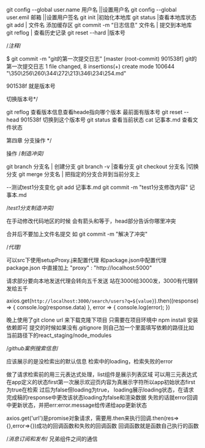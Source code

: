 git config --global user.name 用户名 ||设置用户名
git config --global user.emil 邮箱   ||设置用户签名
git init |初始化本地库
git status |查看本地库状态
git add | 文件名 添加缓存区
git commit -m “日志信息” 文件名 | 提交到本地库
git reflog | 查看历史记录
git reset --hard |版本号 


/*注释*/

$ git commit -m "git的第一次提交日志"
[master (root-commit) 901538f] git的第一次提交日志
 1 file changed, 8 insertions(+)
 create mode 100644 "\350\256\260\344\272\213\346\234\254.md"

901538f 就是版本号

切换版本号*/


git reflog 查看版本信息查看heade指向哪个版本 最前面有版本号
git reset --head 901538f 切换到这个版本号
git status 查看当前状态
cat 记事本.md 查看文件状态

第四章 分支操作 */

操作 /*制造冲突*/

git branch 分支名 | 创建分支
git branch -v |查看分支
git checkout 分支名 |切换分支
git merge 分支名 | 把指定的分支合并到当前分支上

--测试test1分支变化
git add 记事本.md git commit -m "test1分支修改内容" 记事本.md

/*test1分支制造冲突*/


在手动修改代码地区的时候
会有箭头和等于，head部分告诉你哪里冲突

合并后不要加上文件名提交
如
git commit -m "解决了冲突"


/*代理*/

可以src下使用setupProxy.j来配置代理
和package.json中配置代理 
package.json 中直接加上
"proxy" : "http://localhost:5000"

请求部分要向本地发送代理会转向五千发送
站在3000给3000发，3000有代理转发给五千


 axios.get(`http://localhost:3000/search/users?q=${value}`).then((response) => {
                console.log(response.data)
         }, 
         error => { console.log(error); })



晚上使用了git clone url 来下载克隆下项目 只需要在项目环境中 npm install 安装依赖即可
提交的时候如果没有.gitignore 则自己加一个里面填写依赖的路径比如当前路径下的react_staging/node_modules



/*github案例搜索信息*/

应该展示的是没检索出的默认信息
检索中的loading，检索失败的error

做了请求检索前的用三元表达式处理，list组件是展示列表区域
可以用三元表达式在app定义的状态first第一次展示欢迎页内容为真展示字符所以app初始状态first为true在检索
过后为false但loading为true，
loading展示loading状态，在请求完成稿的response中更改该状态loading为false和渲染数据
失败的话就error回调中更新状态，并把err:error.message给传递给app更新状态

axios.get('url')是promise对象请求，需要用.then来执行回调.then(res=>{},error=>{})成功的回调函数和失败的回调函数
回调函数就是函数自己执行的函数


/*消息订阅和发布*/
兄弟组件之间的通信